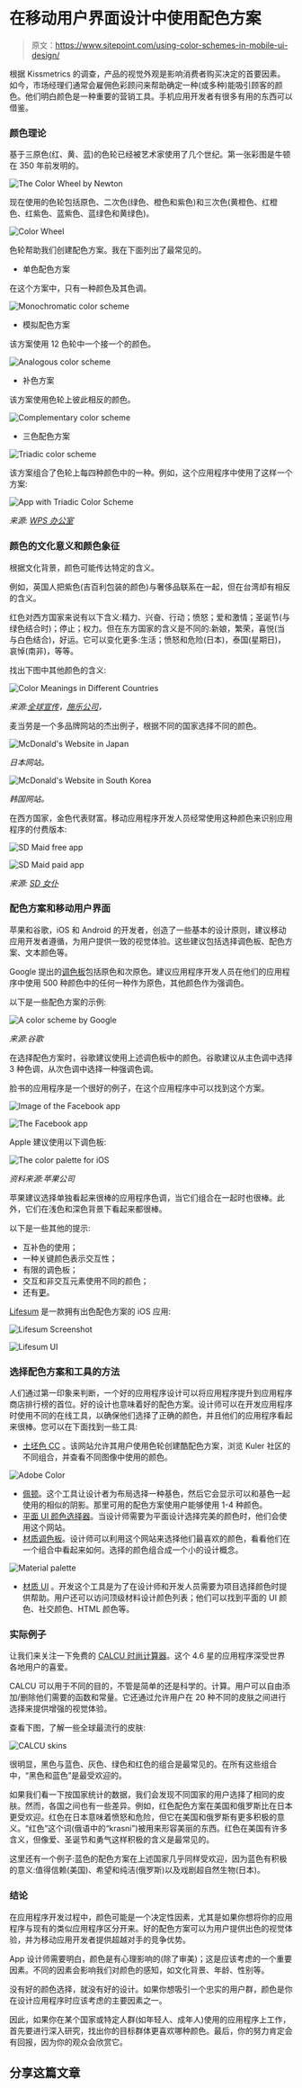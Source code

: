 # 在移动用户界面设计中使用配色方案

> 原文：<https://www.sitepoint.com/using-color-schemes-in-mobile-ui-design/>

根据 Kissmetrics 的调查，产品的视觉外观是影响消费者购买决定的首要因素。如今，市场经理们通常会雇佣色彩顾问来帮助确定一种(或多种)能吸引顾客的颜色。他们明白颜色是一种重要的营销工具。手机应用开发者有很多有用的东西可以借鉴。

### 颜色理论

基于三原色(红、黄、蓝)的色轮已经被艺术家使用了几个世纪。第一张彩图是牛顿在 350 年前发明的。

![The Color Wheel by Newton](img/75739ff7e1f45f5bad9f64d38b870801.png)

现在使用的色轮包括原色、二次色(绿色、橙色和紫色)和三次色(黄橙色、红橙色、红紫色、蓝紫色、蓝绿色和黄绿色)。

![Color Wheel](img/3d118d344605b26c15574b7131d11b7c.png)

色轮帮助我们创建配色方案。我在下面列出了最常见的。

*   单色配色方案

在这个方案中，只有一种颜色及其色调。

![Monochromatic color scheme](img/ab2f89c66752c08b8d823f305e371e52.png)

*   模拟配色方案

该方案使用 12 色轮中一个接一个的颜色。

![Analogous color scheme](img/a49ad6dd4da70e7217b29947ac56354b.png)

*   补色方案

该方案使用色轮上彼此相反的颜色。

![Complementary color scheme](img/2c6b86d8ee75dd3311a6ddad88325ede.png)

*   三色配色方案

![Triadic color scheme](img/775de0a27abf960a16b17ba23369482e.png)

该方案组合了色轮上每四种颜色中的一种。例如，这个应用程序中使用了这样一个方案:

![App with Triadic Color Scheme](img/8faedd7cb027a9c3b9753c1c2f2a2758.png)

*来源: [WPS 办公室](https://itunes.apple.com/by/app/wps-office/id762263023?mt=8)*

### 颜色的文化意义和颜色象征

根据文化背景，颜色可能传达特定的含义。

例如，英国人把紫色(吉百利包装的颜色)与奢侈品联系在一起，但在台湾却有相反的含义。

红色对西方国家来说有以下含义:精力、兴奋、行动；愤怒；爱和激情；圣诞节(与绿色结合时)；停止；权力。但在东方国家的含义是不同的:新娘，繁荣，喜悦(当与白色结合)，好运。它可以变化更多:生活；愤怒和危险(日本)，泰国(星期日)，哀悼(南非)，等等。

找出下图中其他颜色的含义:

![Color Meanings in Different Countries](img/d287915e230715d8bd3837b15e4bb78b.png)

*来源:[全球宣传](http://www.globalpropaganda.com/)，[施乐公司](http://www.office.xerox.com/)，*

麦当劳是一个多品牌网站的杰出例子，根据不同的国家选择不同的颜色。

![McDonald's Website in Japan](img/df543f7c862282838dcbd2c09a10c770.png)

*日本网站。*

![McDonald's Website in South Korea](img/c6fac6886a50c18bf1fb7afd164226e4.png)

*韩国网站。*

在西方国家，金色代表财富。移动应用程序开发人员经常使用这种颜色来识别应用程序的付费版本:

![SD Maid free app](img/28d66b8e018b81f8741139bf0db30c95.png)

![SD Maid paid app](img/f1d44b1c2c978e52b76e9c9383b82f18.png)

*来源: [SD 女仆](https://play.google.com/store/apps/developer?id=darken)*

### 配色方案和移动用户界面

苹果和谷歌，iOS 和 Android 的开发者，创造了一些基本的设计原则，建议移动应用开发者遵循，为用户提供一致的视觉体验。这些建议包括选择调色板、配色方案、文本颜色等。

Google 提出的[调色板](https://material.google.com/style/color.html)包括原色和次原色。建议应用程序开发人员在他们的应用程序中使用 500 种颜色中的任何一种作为原色，其他颜色作为强调色。

以下是一些配色方案的示例:

![A color scheme by Google](img/425dc9733dacd4252437f8f0c9b08c26.png)

*来源:谷歌*

在选择配色方案时，谷歌建议使用上述调色板中的颜色。谷歌建议从主色调中选择 3 种色调，从次色调中选择一种强调色调。

脸书的应用程序是一个很好的例子，在这个应用程序中可以找到这个方案。

![Image of the Facebook app](img/ae7c66d03e51c8e0caedaedf533bbb06.png)

![The Facebook app](img/c5b8eb841bd7284933762da14dcd8727.png)

Apple 建议使用以下调色板:

![The color palette for iOS](img/4d6e2b8543ec068c0b0057ce12f093d4.png)

*资料来源:苹果公司*

苹果建议选择单独看起来很棒的应用程序色调，当它们组合在一起时也很棒。此外，它们在浅色和深色背景下看起来都很棒。

以下是一些其他的提示:

*   互补色的使用；
*   一种关键颜色表示交互性；
*   有限的调色板；
*   交互和非交互元素使用不同的颜色；
*   还有[更](https://developer.apple.com/ios/human-interface-guidelines/visual-design/color/)。

[Lifesum](https://itunes.apple.com/us/app/lifesum-healthier-eating-better/id286906691?mt=8) 是一款拥有出色配色方案的 iOS 应用:

![Lifesum Screenshot](img/88ea2d682b0dae66f97dcf66a61bc143.png)

![Lifesum UI](img/dc4255ad88a8963e99941f3267ef531d.png)

### 选择配色方案和工具的方法

人们通过第一印象来判断，一个好的应用程序设计可以将应用程序提升到应用程序商店排行榜的首位。好的设计也意味着好的配色方案。设计师可以在开发应用程序时使用不同的在线工具，以确保他们选择了正确的颜色，并且他们的应用程序看起来很棒。您可以在下面找到一些工具:

*   [土坯色 CC](https://color.adobe.com/) 。该网站允许其用户使用色轮创建酷配色方案，浏览 Kuler 社区的不同组合，并查看不同图像中使用的颜色。

![Adobe Color](img/50b01e5017f8d1c37ef95721b73d46fb.png)

*   [佩顿](http://paletton.com/)。这个工具让设计者为布局选择一种基色，然后它会显示可以和基色一起使用的相似的阴影。那里可用的配色方案使用户能够使用 1-4 种颜色。
*   [平面 UI 颜色选择器](http://www.flatuicolorpicker.com/)。当设计师需要为平面设计选择完美的颜色时，他们会使用这个网站。
*   [材质调色板](https://www.materialpalette.com/)。设计师可以利用这个网站来选择他们最喜欢的颜色，看看他们在一个组合中看起来如何。选择的颜色组合成一个小的设计概念。

![Material palette](img/628b959201db0c77b85d9ebcdcc1004c.png)

*   [材质 UI](https://www.materialui.co/) 。开发这个工具是为了在设计师和开发人员需要为项目选择颜色时提供帮助。用户还可以访问顶级材料设计颜色列表；他们可以找到平面的 UI 颜色、社交颜色、HTML 颜色等。

### 实际例子

让我们来关注一下免费的 [CALCU 时尚计算器](https://play.google.com/store/apps/details?id=com.candl.athena&utm_source=sitepoint&utm_medium=article&utm_campaign=colors)。这个 4.6 星的应用程序深受世界各地用户的喜爱。

CALCU 可以用于不同的目的，不管是简单的还是科学的。计算。用户可以自由添加/删除他们需要的函数和常量。它还通过允许用户在 20 种不同的皮肤之间进行选择来提供增强的视觉体验。

查看下图，了解一些全球最流行的皮肤:

![CALCU skins](img/6fa9e4e6c68bff48e3b0e2340203223c.png)

很明显，黑色与蓝色、灰色、绿色和红色的组合是最常见的。在所有这些组合中，“黑色和蓝色”是最受欢迎的。

如果我们看一下按国家统计的数据，我们会发现不同国家的用户选择了相同的皮肤。然而，各国之间也有一些差异。例如，红色配色方案在美国和俄罗斯比在日本更受欢迎。红色在日本意味着愤怒和危险，但它在美国和俄罗斯有更多积极的意义。“红色”这个词(俄语中的“krasni”)被用来形容美丽的东西。红色在美国有许多含义，但像爱、圣诞节和勇气这样积极的含义是最常见的。

这里还有一个例子:蓝色的配色方案在上述国家几乎同样受欢迎，因为蓝色有积极的意义:值得信赖(美国)、希望和纯洁(俄罗斯)以及戏剧超自然生物(日本)。

### 结论

在应用程序开发过程中，颜色可能是一个决定性因素，尤其是如果你想将你的应用程序与现有的类似应用程序区分开来。好的配色方案可以为用户提供出色的视觉体验，并为移动应用开发者提供超越对手的竞争优势。

App 设计师需要明白，颜色是有心理影响的(除了审美)；这是应该考虑的一个重要因素。不同的因素会影响我们对颜色的感知，如文化背景、年龄、性别等。

没有好的颜色选择，就没有好的设计。如果你想吸引一个忠实的用户群，颜色是你在设计应用程序时应该考虑的主要因素之一。

因此，如果你在某个国家或特定人群(如年轻人、成年人)使用的应用程序上工作，首先要进行深入研究，找出你的目标群体更喜欢哪种颜色。最后，你的努力肯定会有回报，因为你的观众会欣赏它。

## 分享这篇文章